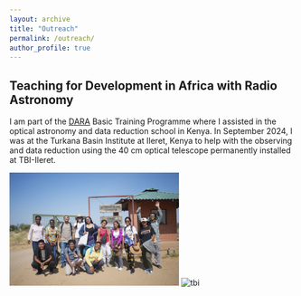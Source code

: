 ```yaml
---
layout: archive
title: "Outreach"
permalink: /outreach/
author_profile: true
---
```


Teaching for Development in Africa with Radio Astronomy
------

I am part of the [DARA](https://www.dara-project.org/) Basic Training Programme where I assisted in the optical astronomy and data reduction school in Kenya. In September 2024, I was at the Turkana Basin Institute at Ileret, Kenya to help with the observing and data reduction using the 40 cm optical telescope permanently installed at TBI-Ileret.

<img src="/images/tbi.jpg" alt="tbi" width="300"/>     <img src="/images/40cm.png" alt="tbi" width="150"/> 